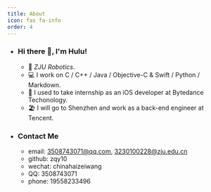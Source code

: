 ```yaml
---
title: About
icon: fas fa-info
order: 4
---
```

- ### Hi there 👋, I'm Hulu!

  - 🏫  _ZJU Robotics_.
  - 💻  I work on C / C++ / Java / Objective-C & Swift / Python / Markdown.
  - 🧠  I used to take internship as an iOS developer at Bytedance Techonology.
  - 🏖️  I will go to Shenzhen and work as a back-end engineer at Tencent.

- ### Contact Me
  - email:  3508743071@qq.com, 3230100228@zju.edu.cn
  - github: zqy10
  - wechat: chinahaizeiwang
  - QQ: 3508743071
  - phone: 19558233496

